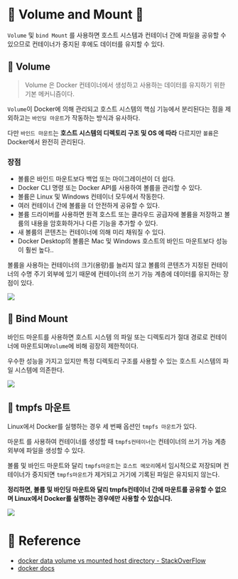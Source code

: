 
# 🐋 Volume and Mount 🐋

`Volume` 및 `bind Mount` 를 사용하면 호스트 시스템과 컨테이너 간에 파일을 공유할 수 있으므로 컨테이너가 중지된 후에도 데이터를 유지할 수 있다.


## 🦐 Volume

> Volume 은 Docker 컨테이너에서 생성하고 사용하는 데이터를 유지하기 위한 기본 메커니즘이다.

`Volume`이 Docker에 의해 관리되고 호스트 시스템의 핵심 기능에서 분리된다는 점을 제외하고는 `바인딩 마운트`가 작동하는 방식과 유사하다.

다만 `바인드 마운트`는 **호스트 시스템의 디렉토리 구조 및 OS 에 따라** 다르지만 `볼륨`은 Docker에서 완전히 관리된다.

### 장점

- 볼륨은 바인드 마운트보다 백업 또는 마이그레이션이 더 쉽다.
- Docker CLI 명령 또는 Docker API를 사용하여 볼륨을 관리할 수 있다.
- 볼륨은 Linux 및 Windows 컨테이너 모두에서 작동한다.
- 여러 컨테이너 간에 볼륨을 더 안전하게 공유할 수 있다.
- 볼륨 드라이버를 사용하면 원격 호스트 또는 클라우드 공급자에 볼륨을 저장하고 볼륨의 내용을 암호화하거나 다른 기능을 추가할 수 있다.
- 새 볼륨의 콘텐츠는 컨테이너에 의해 미리 채워질 수 있다.
- Docker Desktop의 볼륨은 Mac 및 Windows 호스트의 바인드 마운트보다 성능이 훨씬 높다..


볼륨을 사용하는 컨테이너의 크기(용량)를 늘리지 않고
볼륨의 콘텐츠가 지정된 컨테이너의 수명 주기 외부에 있기 때문에
컨테이너의 쓰기 가능 계층에 데이터를 유지하는 장점이 있다.

![](https://docs.docker.com/storage/images/types-of-mounts-volume.png)

## 🦐 Bind Mount
바인드 마운트를 사용하면 호스트 시스템 의 파일 또는 디렉토리가 절대 경로로 컨테이너에 마운트되며`Volume`에 비해 굉장히 제한적이다.

우수한 성능을 가지고 있지만 특정 디렉토리 구조를 사용할 수 있는 호스트 시스템의 파일 시스템에 의존한다.

![](https://docs.docker.com/storage/images/types-of-mounts-bind.png)


## 🦐 tmpfs 마운트

Linux에서 Docker를 실행하는 경우 세 번째 옵션인 `tmpfs 마운트`가 있다. 

마운트 를 사용하여 컨테이너를 생성할 때 `tmpfs컨테이너`는 컨테이너의 쓰기 가능 계층 외부에 파일을 생성할 수 있다.

볼륨 및 바인드 마운트와 달리 `tmpfs마운트`는 `호스트 메모리`에서 임시적으로 저장되며
컨테이너가 중지되면 `tmpfs마운트`가 제거되고 거기에 기록된 파일은 유지되지 않는다.

**정리하면, 볼륨 및 바인딩 마운트와 달리 tmpfs컨테이너 간에 마운트를 공유할 수 없으며
Linux에서 Docker를 실행하는 경우에만 사용할 수 있습니다.**

![](https://docs.docker.com/storage/images/types-of-mounts-tmpfs.png)



# 🐋 Reference
- [docker data volume vs mounted host directory - StackOverFlow](https://stackoverflow.com/questions/34357252/docker-data-volume-vs-mounted-host-directory)
- [docker docs](https://docs.docker.com/storage/bind-mounts/)